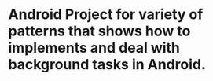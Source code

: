 # Android Project for variety of patterns that shows how to implements and deal with background tasks in Android.
